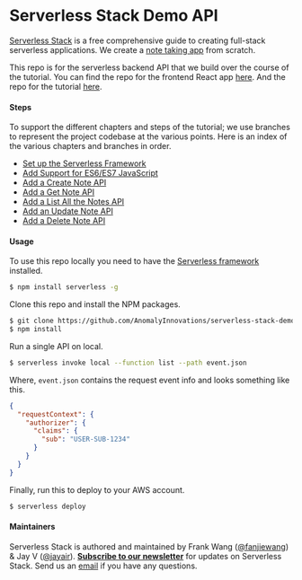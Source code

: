 # Serverless Stack Demo API

[Serverless Stack](http://serverless-stack.com) is a free comprehensive guide to creating full-stack serverless applications. We create a [note taking app](http://demo.serverless-stack.com) from scratch.

This repo is for the serverless backend API that we build over the course of the tutorial. You can find the repo for the frontend React app [here](https://github.com/AnomalyInnovations/serverless-stack-demo-client). And the repo for the tutorial [here](https://github.com/AnomalyInnovations/serverless-stack-com).

#### Steps

To support the different chapters and steps of the tutorial; we use branches to represent the project codebase at the various points. Here is an index of the various chapters and branches in order.

- [Set up the Serverless Framework](../../tree/setup-the-serverless-framework)
- [Add Support for ES6/ES7 JavaScript](../../tree/add-support-for-es6-es7-javascript)
- [Add a Create Note API](../../tree/add-a-create-note-api)
- [Add a Get Note API](../../tree/add-a-get-note-api)
- [Add a List All the Notes API](../../tree/add-a-list-all-the-notes-api)
- [Add an Update Note API](../../tree/add-an-update-note-api)
- [Add a Delete Note API](../../tree/add-a-delete-note-api)

#### Usage

To use this repo locally you need to have the [Serverless framework](https://serverless.com) installed.

``` bash
$ npm install serverless -g
```

Clone this repo and install the NPM packages.

``` bash
$ git clone https://github.com/AnomalyInnovations/serverless-stack-demo-api
$ npm install
```

Run a single API on local.

``` bash
$ serverless invoke local --function list --path event.json
```

Where, `event.json` contains the request event info and looks something like this.

``` json
{
  "requestContext": {
    "authorizer": {
      "claims": {
        "sub": "USER-SUB-1234"
      }
    }
  }
}
```

Finally, run this to deploy to your AWS account.

``` bash
$ serverless deploy
```

#### Maintainers

Serverless Stack is authored and maintained by Frank Wang ([@fanjiewang](https://twitter.com/fanjiewang)) & Jay V ([@jayair](https://twitter.com/jayair)). [**Subscribe to our newsletter**](http://eepurl.com/cEaBlf) for updates on Serverless Stack. Send us an [email][Email] if you have any questions.

[Email]: mailto:contact@anoma.ly
